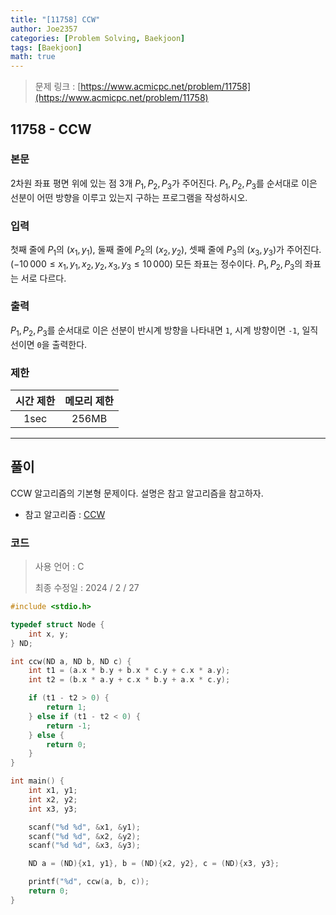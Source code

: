 ```yaml
---
title: "[11758] CCW"
author: Joe2357
categories: [Problem Solving, Baekjoon]
tags: [Baekjoon]
math: true
---
```


> 문제 링크 : [https://www.acmicpc.net/problem/11758](https://www.acmicpc.net/problem/11758)



## 11758 - CCW

### 본문

2차원 좌표 평면 위에 있는 점 3개 $P_1, P_2, P_3$가 주어진다. $P_1, P_2, P_3$를 순서대로 이은 선분이 어떤 방향을 이루고 있는지 구하는 프로그램을 작성하시오.



### 입력

첫째 줄에 $P_1$의 ($x_1, y_1$), 둘째 줄에 $P_2$의 ($x_2, y_2$), 셋째 줄에 $P_3$의 ($x_3, y_3$)가 주어진다. ($-10\,000 \leq x_1, y_1, x_2, y_2, x_3, y_3 \leq 10\,000$) 모든 좌표는 정수이다. $P_1, P_2, P_3$의 좌표는 서로 다르다.



### 출력

$P_1, P_2, P_3$를 순서대로 이은 선분이 반시계 방향을 나타내면 `1`, 시계 방향이면 `-1`, 일직선이면 `0`을 출력한다.



### 제한

| 시간 제한 | 메모리 제한 |
| :-------: | :---------: |
|   1sec    |    256MB    |

---



## 풀이

CCW 알고리즘의 기본형 문제이다. 설명은 참고 알고리즘을 참고하자.

- 참고 알고리즘 : [CCW](https://joe2357.github.io/posts/CCW/)

  

### 코드

> 사용 언어 : C  
>
> 최종 수정일 : 2024 / 2 / 27

```c
#include <stdio.h>

typedef struct Node {
    int x, y;
} ND;

int ccw(ND a, ND b, ND c) {
    int t1 = (a.x * b.y + b.x * c.y + c.x * a.y);
    int t2 = (b.x * a.y + c.x * b.y + a.x * c.y);

    if (t1 - t2 > 0) {
        return 1;
    } else if (t1 - t2 < 0) {
        return -1;
    } else {
        return 0;
    }
}

int main() {
    int x1, y1;
    int x2, y2;
    int x3, y3;

    scanf("%d %d", &x1, &y1);
    scanf("%d %d", &x2, &y2);
    scanf("%d %d", &x3, &y3);

    ND a = (ND){x1, y1}, b = (ND){x2, y2}, c = (ND){x3, y3};

    printf("%d", ccw(a, b, c));
    return 0;
}
```
